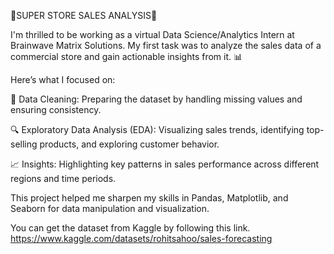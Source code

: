 🚀SUPER STORE SALES ANALYSIS🚀

I'm thrilled to be working as a virtual Data Science/Analytics Intern at Brainwave Matrix Solutions. My first task was to analyze the sales data of a commercial store and gain actionable insights from it. 📊

Here’s what I focused on:

🧹 Data Cleaning: Preparing the dataset by handling missing values and ensuring consistency.

🔍 Exploratory Data Analysis (EDA): Visualizing sales trends, identifying top-selling products, and exploring customer behavior.

📈 Insights: Highlighting key patterns in sales performance across different regions and time periods.

This project helped me sharpen my skills in Pandas, Matplotlib, and Seaborn for data manipulation and visualization.

You can get the dataset from Kaggle by following this link. https://www.kaggle.com/datasets/rohitsahoo/sales-forecasting

